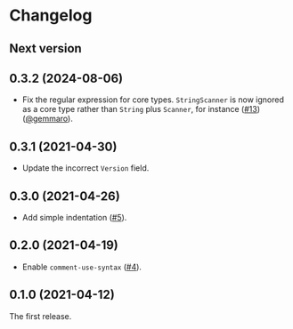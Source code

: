 # Changelog

## Next version

## 0.3.2 (2024-08-06)

- Fix the regular expression for core types. `StringScanner` is now ignored as a core type rather
  than `String` plus `Scanner`, for instance ([#13][]) ([@gemmaro][]).

## 0.3.1 (2021-04-30)

- Update the incorrect `Version` field.

## 0.3.0 (2021-04-26)

- Add simple indentation ([#5][]).

## 0.2.0 (2021-04-19)

- Enable `comment-use-syntax` ([#4][]).

## 0.1.0 (2021-04-12)

The first release.

[#13]: https://github.com/ybiquitous/rbs-mode/pull/13
[#5]: https://github.com/ybiquitous/rbs-mode/pull/5
[#4]: https://github.com/ybiquitous/rbs-mode/pull/4

[@gemmaro]: https://github.com/gemmaro
